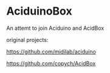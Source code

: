 # AciduinoBox
An attemt to join Aciduino and AcidBox

original projects:

https://github.com/midilab/aciduino

https://github.com/copych/AcidBox
